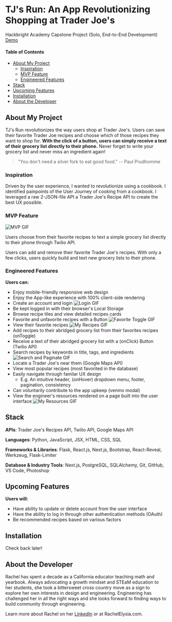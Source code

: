 # TJ's Run: An App Revolutionizing Shopping at Trader Joe's
Hackbright Academy Capstone Project (Solo, End-to-End Development)
[Demo](https://www.youtube.com/watch?v=cvMnSRZyeM4)



#### Table of Contents

  - [About My Project](#about-my-project)
    - [Inspiration](#inspiration)
    - [MVP Feature](#mvp-feature)
    - [Engineered Features](#engineered-features)
  - [Stack](#stack)
  - [Upcoming Features](#upcoming-features)
  - [Installation](#installation)
  - [About the Developer](#about-the-developer)
<!-- toc -->

## About My Project

TJ's Run revolutionizes the way users shop at Trader Joe's. Users can save their favorite Trader Joe recipes and choose which of those recipes they want to shop for. **With the click of a button, users can simply receive a text of their grocery list directly to their phone.** Never forget to write your grocery list and never miss an ingredient again!

> "You don't need a silver fork to eat good food."
>  -- Paul Prudhomme

### Inspiration

Driven by the user experience, I wanted to revolutionize using a cookbook. I identified painpoints of the User Journey of cooking from a cookbook. I leveraged a raw 2-JSON-file API a Trader Joe's Recipe API to create the best UX possible.

### MVP Feature

![MVP GIF](/static/img/MVPGif.gif)

Users choose from their favorite recipes to text a simple grocery list directly to their phone through Twilio API.

Users can add and remove their favorite Trader Joe's recipes. With only a few clicks, users quickly build and text new grocery lists to their phone.

### Engineered Features

**Users can:**
- Enjoy mobile-friendly responsive web design
- Enjoy the App-like experience with 100% client-side rendering
- Create an account and login
![Login GIF](/static/img/LoginGif.gif)
- Be kept logged in with their browser's Local Storage
- Browse recipe tiles and view detailed recipes cards
- Favorite and unfavorite recipes with a Button
![Favorite Toggle GIF](/static/img/FavoriteToggleGif.gif)
- View their favorite recipes
![My Recipes GIF](/static/img/MyRecipesGif.gif)
- Add recipes to their abridged grocery list from their favorites recipes (onToggle)
- Receive a text of their abridged grocery list with a (onClick) Button (Twilio API)
- Search recipes by keywords in title, tags, and ingredients
![Search and Paginate GIF](/static/img/SearchPaginateGif.gif)
- Locate a Trader Joe's near them (Google Maps API)
- View most popular recipes (most favorited in the database)
- Easily navigate through familar UX design
  - E.g. An intuitive header, (onHover) dropdown menu, footer, pagination, consistency
- Can voluntarily contribute to the app upkeep (venmo modal)
- View the engineer's resources rendered on a page built into the user interface
![My Resources GIF](/static/img/ResourecesGif.gif)

## Stack

**APIs**: Trader Joe's Recipes API, Twilio API, Google Maps API

**Languages**: Python, JavaScript, JSX, HTML, CSS, SQL

**Frameworks & Libraries**: Flask, React.js, Next.js, Bootstrap, React-Reveal, Werkzeug, Flask-Limiter

**Database & Industry Tools**: Next.js, PostgreSQL, SQLAlchemy, Git, GitHub, VS Code, Photoshop

## Upcoming Features

**Users will:**
- Have ability to update or delete account from the user interface
- Have the ability to log in through other authentication methods (OAuth)
- Be recommended recipes based on various factors

## Installation

Check back later!

## About the Developer

Rachel has spent a decade as a California educator teaching math
and yearbook. Always advocating a growth mindset and STEaM education to her students, she took a bittersweet cross country move as a sign to explore her own interests in design and engineering. Engineering has challenged her in all the right ways and she looks forward to finding ways to build community through engineering.

Learn more about Rachel on her [LinkedIn](linkedin.com/in/RachelElysia) or at RachelElysia.com.